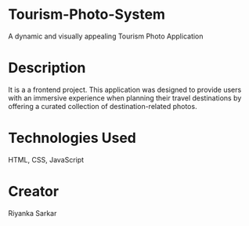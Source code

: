 # Tourism-Photo-System
 A dynamic and visually appealing Tourism Photo Application 

# Description
It is a a frontend project. This application was designed to provide users with an immersive experience when planning their travel destinations by offering a curated collection of destination-related photos.

# Technologies Used
HTML,
CSS,
JavaScript

# Creator 
Riyanka Sarkar

